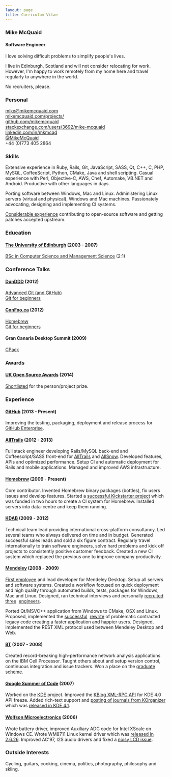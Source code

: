 ```yaml
---
layout: page
title: Curriculum Vitae
---
```

### Mike McQuaid
#### Software Engineer
I love solving difficult problems to simplify people's lives.<br>

I live in Edinburgh, Scotland and will not consider relocating for work. However, I'm happy to work remotely from my home here and travel regularly to anywhere in the world.<br>

No recruiters, please.

### Personal
[mike@mikemcquaid.com](mailto:mike@mikemcquaid.com)<br>
[mikemcquaid.com/projects/](http://mikemcquaid.com/projects/)<br>
[github.com/mikemcquaid](https://github.com/mikemcquaid)<br>
[stackexchange.com/users/3692/mike-mcquaid](http://stackexchange.com/users/3692/mike-mcquaid)<br>
[linkedin.com/in/mkmcqd](http://www.linkedin.com/in/mkmcqd)<br>
[@MikeMcQuaid](http://twitter.com/MikeMcQuaid)<br>
+44 (0)773 405 2864

### Skills
Extensive experience in Ruby, Rails, Git, JavaScript, SASS, Qt, C++, C, PHP, MySQL, CoffeeScript, Python, CMake, Java and shell scripting. Casual experience with Perl, Objective-C, AWS, Chef, Automake, VB.NET and Android. Productive with other languages in days.<br>

Porting software between Windows, Mac and Linux. Administering Linux servers (virtual and physical), Windows and Mac machines. Passionately advocating, designing and implementing CI systems.<br>

[Considerable experience](http://www.ohloh.net/accounts/mikemcquaid) contributing to open-source software and getting patches accepted upstream.

### Education

#### [The University of Edinburgh](http://www.ed.ac.uk/home) (2003 - 2007)
[BSc in Computer Science and Management Science](http://www.inf.ed.ac.uk/undergraduate/csms.html) (2:1)

### Conference Talks
#### [DunDDD](http://dun.dddscotland.co.uk/) (2012)
[Advanced Git (and GitHub)](https://speakerdeck.com/mikemcquaid/advanced-git-and-github)<br>
[Git for beginners](http://speakerdeck.com/u/mikemcquaid/p/git-for-beginners)

#### [ConFoo.ca](http://confoo.ca) (2012)
[Homebrew](http://speakerdeck.com/u/mikemcquaid/p/homebrew)<br>
[Git for beginners](http://speakerdeck.com/u/mikemcquaid/p/git-for-beginners)

#### Gran Canaria Desktop Summit (2009)
[CPack](http://speakerdeck.com/u/mikemcquaid/p/cpack)

### Awards
#### [UK Open Source Awards](http://opensourceawards.org/) (2014)
[Shortlisted](http://opensourceawards.org/index.php/awards-shortlist) for the person/project prize.

### Experience
#### [GitHub](http://github.com/) (2013 - Present)
Improving the testing, packaging, deployment and release process for [GitHub Enterprise](https://enterprise.github.com).

#### [AllTrails](http://alltrails.com/) (2012 - 2013)
Full stack engineer developing Rails/MySQL back-end and Coffeescript/SASS front-end for [AllTrails](http://alltrails.com/) and [AllSnow](http://allsnow.com). Developed features, APIs and optimized performance. Setup CI and automatic deployment for Rails and mobile applications. Managed and improved AWS infrastructure.

#### [Homebrew](https://github.com/Homebrew/homebrew/) (2009 - Present)
Core contributor. Invented Homebrew binary packages (bottles), fix users issues and develop features. Started a [successful Kickstarter project](http://www.kickstarter.com/projects/homebrew/brew-test-bot) which was funded in two hours to create a CI system for Homebrew. Installed servers into data-centre and keep them running.

#### [KDAB](http://kdab.com/) (2009 - 2012)
Technical team lead providing international cross-platform consultancy. Led several teams who always delivered on time and in budget. Generated successful sales leads and sold a six figure contract. Regularly travel internationally to train software engineers, solve hard problems and kick off projects to consistently positive customer feedback. Created a new CI system which replaced the previous one to improve company productivity.

#### [Mendeley](http://www.mendeley.com/) (2008 - 2009)
[First employee](http://blog.mendeley.com/start-up-life/mike-arthur-joins-team-mendeley/) and lead developer for Mendeley Desktop. Setup all servers and software systems. Created a workflow focused on quick deployment and high quality through automated builds, tests, packages for Windows, Mac and Linux. Designed, ran technical interviews and personally [recruited](http://blog.mendeley.com/start-up-life/introducing-fred-amir-and-a-bond-villain/)&nbsp; [three](http://blog.mendeley.com/academic-life/an-excellent-euroscience-adventure-part-ii/)&nbsp; [engineers](http://blog.mendeley.com/research-miscellanea/a-new-knight-joins-mendeleys-round-table/).<br>

Ported Qt/MSVC++ application from Windows to CMake, OSX and Linux. Proposed, implemented the [successful](http://blog.mendeley.com/academic-features/mendeley-desktop-the-mvc-strikes-back/)&nbsp; [rewrite](http://blog.mendeley.com/academic-features/mendeley-desktop-the-about-dialogue-and-the-refactor/) of problematic contracted legacy code creating a faster application and happier users. Designed, implemented the REST XML protocol used between Mendeley Desktop and Web.

#### [BT](http://www.bt.com/) (2007 - 2008)
Created record-breaking high-performance network analysis applications on the IBM Cell Processor. Taught others about and setup version control, continuous integration and issue trackers. Won a place on the [graduate scheme](http://www.btplc.com/careercentre/graduates/index.cfm).

#### [Google Summer of Code](http://code.google.com/soc/) (2007)
Worked on the [KDE](http://www.kde.org/) project. Improved the [KBlog XML-RPC API](http://api.kde.org/4.0-api/kdepimlibs-apidocs/kblog/html/index.html) for KDE 4.0 API freeze. Added rich-text support and [posting of journals from KOrganizer](http://mikemcquaid.com/2008/09/27/kde-blog-from-korganizer-howto/) which was [released in KDE 4.1](http://www.kde.org/announcements/4.1/).

#### [Wolfson Microelectronics](http://www.wolfsonmicro.com/) (2006)
Wrote battery driver, improved Auxiliary ADC code for Intel XScale on Windows CE. Wrote WM8711 Linux kernel driver which was [released in 2.6.26](https://github.com/mirrors/linux-2.6/commit/bd6d417743d941c3e5eabb21abbcac9737f11061). Improved AC'97, I2S audio drivers and fixed a [noisy LCD issue](http://bugs.openembedded.org/show_bug.cgi?id=1316).

### Outside Interests
Cycling, guitars, cooking, cinema, politics, photography, philosophy and skiing.
